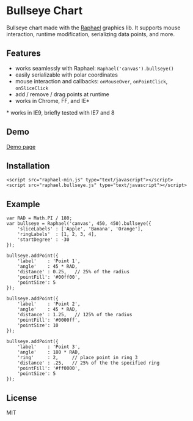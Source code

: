 # Bullseye Chart

Bullseye chart made with the [Raphael](http://raphaeljs.org) graphics lib. It supports mouse interaction, runtime modification, serializing data points, and more.

## Features

- works seamlessly with Raphael: `Raphael('canvas').bullseye()`
- easily serializable with polar coordinates
- mouse interaction and callbacks: `onMouseOver`, `onPointClick`, `onSliceClick`
- add / remove / drag points at runtime
- works in Chrome, FF, and IE*

\* works in IE9, briefly tested with IE7 and 8 


## Demo

[Demo page](http://dimarr.github.com/raphael.bullseye.js)

## Installation

    <script src="raphael-min.js" type="text/javascript"></script>
    <script src="raphael.bullseye.js" type="text/javascript"></script>

## Example

    var RAD = Math.PI / 180;
    var bullseye = Raphael('canvas', 450, 450).bullseye({
        'sliceLabels' : ['Apple', 'Banana', 'Orange'],
        'ringLabels'  : [1, 2, 3, 4],
        'startDegree' : -30
    });

    bullseye.addPoint({
        'label'    : 'Point 1',
        'angle'    : 45 * RAD,
        'distance' : 0.25,   // 25% of the radius
        'pointFill': '#00ff00',
        'pointSize': 5
    });

    bullseye.addPoint({
        'label'    : 'Point 2',
        'angle'    : 45 * RAD,
        'distance' : 1.25,   // 125% of the radius
        'pointFill': '#0000ff',
        'pointSize': 10
    });

    bullseye.addPoint({
        'label'    : 'Point 3',
        'angle'    : 180 * RAD,
        'ring'     : 2,     // place point in ring 3
        'distance' : .25,   // 25% of the the specified ring
        'pointFill': '#ff0000',
        'pointSize': 5
    });

## License

MIT
